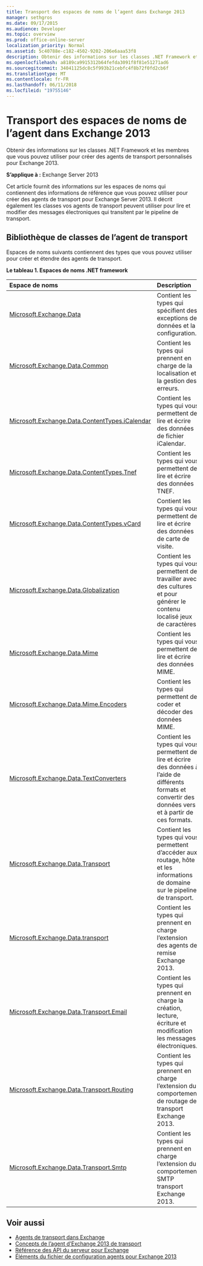 ```yaml
---
title: Transport des espaces de noms de l’agent dans Exchange 2013
manager: sethgros
ms.date: 09/17/2015
ms.audience: Developer
ms.topic: overview
ms.prod: office-online-server
localization_priority: Normal
ms.assetid: 5c40788e-c182-4502-9202-206e6aaa53f8
description: Obtenir des informations sur les classes .NET Framework et les membres que vous pouvez utiliser pour créer des agents de transport personnalisés pour Exchange 2013.
ms.openlocfilehash: a8189ca9915312b64fefda3091f8f81e51271ad6
ms.sourcegitcommit: 34041125dc8c5f993b21cebfc4f8b72f0fd2cb6f
ms.translationtype: MT
ms.contentlocale: fr-FR
ms.lasthandoff: 06/11/2018
ms.locfileid: "19755146"
---
```

# <a name="transport-agent-namespaces-in-exchange-2013"></a>Transport des espaces de noms de l’agent dans Exchange 2013

Obtenir des informations sur les classes .NET Framework et les membres que vous pouvez utiliser pour créer des agents de transport personnalisés pour Exchange 2013.
  
**S’applique à :** Exchange Server 2013 
  
Cet article fournit des informations sur les espaces de noms qui contiennent des informations de référence que vous pouvez utiliser pour créer des agents de transport pour Exchange Server 2013. Il décrit également les classes vos agents de transport peuvent utiliser pour lire et modifier des messages électroniques qui transitent par le pipeline de transport.
  
## <a name="transport-agent-class-library"></a>Bibliothèque de classes de l’agent de transport

Espaces de noms suivants contiennent des types que vous pouvez utiliser pour créer et étendre des agents de transport.

**Le tableau 1. Espaces de noms .NET framework**

|**Espace de noms**|**Description**|
|:-----|:-----|
|[Microsoft.Exchange.Data](https://msdn.microsoft.com/library/Microsoft.Exchange.Data.aspx) <br/> |Contient les types qui spécifient des exceptions de données et la configuration.  <br/> |
|[Microsoft.Exchange.Data.Common](https://msdn.microsoft.com/library/Microsoft.Exchange.Data.Common.aspx) <br/> |Contient les types qui prennent en charge de la localisation et la gestion des erreurs.  <br/> |
|[Microsoft.Exchange.Data.ContentTypes.iCalendar](https://msdn.microsoft.com/library/Microsoft.Exchange.Data.ContentTypes.iCalendar.aspx) <br/> |Contient les types qui vous permettent de lire et écrire des données de fichier iCalendar.  <br/> |
|[Microsoft.Exchange.Data.ContentTypes.Tnef](https://msdn.microsoft.com/library/Microsoft.Exchange.Data.ContentTypes.Tnef.aspx) <br/> |Contient les types qui vous permettent de lire et écrire des données TNEF.  <br/> |
|[Microsoft.Exchange.Data.ContentTypes.vCard](https://msdn.microsoft.com/library/Microsoft.Exchange.Data.ContentTypes.vCard.aspx) <br/> |Contient les types qui vous permettent de lire et écrire des données de carte de visite.  <br/> |
|[Microsoft.Exchange.Data.Globalization](https://msdn.microsoft.com/library/Microsoft.Exchange.Data.Globalization.aspx) <br/> |Contient les types qui vous permettent de travailler avec des cultures et pour générer le contenu localisé jeux de caractères.  <br/> |
|[Microsoft.Exchange.Data.Mime](https://msdn.microsoft.com/library/Microsoft.Exchange.Data.Mime.aspx) <br/> |Contient les types qui vous permettent de lire et écrire des données MIME.  <br/> |
|[Microsoft.Exchange.Data.Mime.Encoders](https://msdn.microsoft.com/library/Microsoft.Exchange.Data.Mime.Encoders.aspx) <br/> |Contient les types qui permettent de coder et décoder des données MIME.  <br/> |
|[Microsoft.Exchange.Data.TextConverters](https://msdn.microsoft.com/library/Microsoft.Exchange.Data.TextConverters.aspx) <br/> |Contient les types qui vous permettent de lire et écrire des données à l’aide de différents formats et convertir des données vers et à partir de ces formats.  <br/> |
|[Microsoft.Exchange.Data.Transport](https://msdn.microsoft.com/library/Microsoft.Exchange.Data.Transport.aspx) <br/> |Contient les types qui vous permettent d’accéder aux routage, hôte et les informations de domaine sur le pipeline de transport.  <br/> |
|[Microsoft.Exchange.Data.transport](https://msdn.microsoft.com/library/Microsoft.Exchange.Data.Transport.Delivery.aspx) <br/> |Contient les types qui prennent en charge l’extension des agents de remise Exchange 2013.  <br/> |
|[Microsoft.Exchange.Data.Transport.Email](https://msdn.microsoft.com/library/Microsoft.Exchange.Data.Transport.Email.aspx) <br/> |Contient les types qui prennent en charge la création, lecture, écriture et modification les messages électroniques.  <br/> |
|[Microsoft.Exchange.Data.Transport.Routing](https://msdn.microsoft.com/library/Microsoft.Exchange.Data.Transport.Routing.aspx) <br/> |Contient les types qui prennent en charge l’extension du comportement de routage de transport Exchange 2013.  <br/> |
|[Microsoft.Exchange.Data.Transport.Smtp](https://msdn.microsoft.com/library/Microsoft.Exchange.Data.Transport.Smtp.aspx) <br/> |Contient les types qui prennent en charge l’extension du comportement SMTP transport Exchange 2013.  <br/> |
   
## <a name="see-also"></a>Voir aussi

- [Agents de transport dans Exchange](transport-agents-in-exchange-2013.md)   
- [Concepts de l’agent d’Exchange 2013 de transport](transport-agent-concepts-in-exchange-2013.md) 
- [Référence des API du serveur pour Exchange](http://msdn.microsoft.com/library/6eddd052-f59f-45b4-b846-7e53d4d7eb16%28Office.15%29.aspx)
- [Éléments du fichier de configuration agents pour Exchange 2013](agents-configuration-file-elements-for-exchange-2013.md)
    

